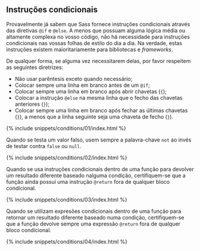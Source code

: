 
## Instruções condicionais

Provavelmente já sabem que Sass fornece instruções condicionais através das diretivas `@if` e `@else`. A menos que possuam alguma lógica média ou altamente complexa no vosso código, não há necessidade para instruções condicionais nas vossas folhas de estilo do dia a dia. Na verdade, estas instruções existem maioritariamente para bibliotecas e _frameworks_.

De qualquer forma, se alguma vez necessitarem delas, por favor respeitem as seguintes diretrizes:

* Não usar parêntesis exceto quando necessário;
* Colocar sempre uma linha em branco antes de um `@if`;
* Colocar sempre uma linha em branco após abrir chavetas (`{`);
* Colocar a instrução `@else` na mesma linha que o fecho das chavetas anteriores (`}`);
* Colocar sempre uma linha em branco após fechar as últimas chavetas (`}`), a menos que a linha seguinte seja uma chaveta de fecho (`}`).

{% include snippets/conditions/01/index.html %}

Quando se testa um valor falso, usem sempre a palavra-chave `not` ao invés de testar contra `false` ou `null`.

{% include snippets/conditions/02/index.html %}

Quando se usa instruções condicionais dentro de uma função para devolver um resultado diferente baseado nalguma condição, certifiquem-se que a função ainda possui uma instrução `@return` fora de qualquer bloco condicional.

{% include snippets/conditions/03/index.html %}

Quando se utilizam expresões condicionais dentro de uma função para retornar um resultado diferente baseado numa condição, certifiquem-se que a função devolve sempre uma expressão `@return` fora de qualquer bloco condicional.

{% include snippets/conditions/04/index.html %}
